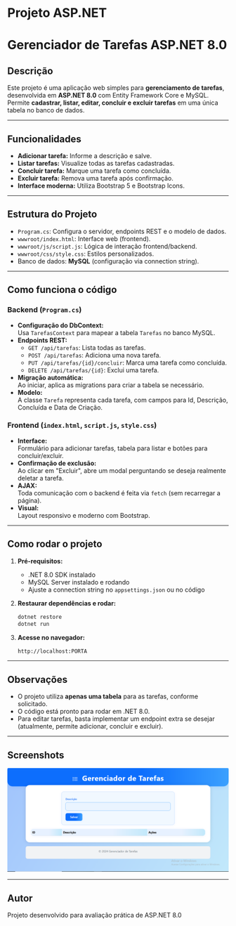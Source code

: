 # Projeto ASP.NET

# Gerenciador de Tarefas ASP.NET 8.0

## Descrição

Este projeto é uma aplicação web simples para **gerenciamento de tarefas**, desenvolvida em **ASP.NET 8.0** com Entity Framework Core e MySQL.  
Permite **cadastrar, listar, editar, concluir e excluir tarefas** em uma única tabela no banco de dados.

---

## Funcionalidades

- **Adicionar tarefa:** Informe a descrição e salve.
- **Listar tarefas:** Visualize todas as tarefas cadastradas.
- **Concluir tarefa:** Marque uma tarefa como concluída.
- **Excluir tarefa:** Remova uma tarefa após confirmação.
- **Interface moderna:** Utiliza Bootstrap 5 e Bootstrap Icons.

---

## Estrutura do Projeto

- `Program.cs`: Configura o servidor, endpoints REST e o modelo de dados.
- `wwwroot/index.html`: Interface web (frontend).
- `wwwroot/js/script.js`: Lógica de interação frontend/backend.
- `wwwroot/css/style.css`: Estilos personalizados.
- Banco de dados: **MySQL** (configuração via connection string).

---

## Como funciona o código

### Backend (`Program.cs`)

- **Configuração do DbContext:**  
  Usa `TarefasContext` para mapear a tabela `Tarefas` no banco MySQL.
- **Endpoints REST:**
  - `GET /api/tarefas`: Lista todas as tarefas.
  - `POST /api/tarefas`: Adiciona uma nova tarefa.
  - `PUT /api/tarefas/{id}/concluir`: Marca uma tarefa como concluída.
  - `DELETE /api/tarefas/{id}`: Exclui uma tarefa.
- **Migração automática:**  
  Ao iniciar, aplica as migrations para criar a tabela se necessário.
- **Modelo:**  
  A classe `Tarefa` representa cada tarefa, com campos para Id, Descrição, Concluída e Data de Criação.

### Frontend (`index.html`, `script.js`, `style.css`)

- **Interface:**  
  Formulário para adicionar tarefas, tabela para listar e botões para concluir/excluir.
- **Confirmação de exclusão:**  
  Ao clicar em "Excluir", abre um modal perguntando se deseja realmente deletar a tarefa.
- **AJAX:**  
  Toda comunicação com o backend é feita via `fetch` (sem recarregar a página).
- **Visual:**  
  Layout responsivo e moderno com Bootstrap.

---

## Como rodar o projeto

1. **Pré-requisitos:**
   - .NET 8.0 SDK instalado
   - MySQL Server instalado e rodando
   - Ajuste a connection string no `appsettings.json` ou no código

2. **Restaurar dependências e rodar:**
   ```sh
   dotnet restore
   dotnet run
   ```

3. **Acesse no navegador:**
   ```
   http://localhost:PORTA
   ```

---

## Observações

- O projeto utiliza **apenas uma tabela** para as tarefas, conforme solicitado.
- O código está pronto para rodar em .NET 8.0.
- Para editar tarefas, basta implementar um endpoint extra se desejar (atualmente, permite adicionar, concluir e excluir).

---

## Screenshots

![Tela Principal](screenshot.png)

---

## Autor

Projeto desenvolvido para avaliação prática de ASP.NET 8.0